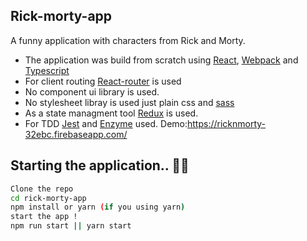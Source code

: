 ## Rick-morty-app

A funny application with characters from Rick and Morty.

- The application was build from scratch using [React](https://reactjs.org/), [Webpack](https://webpack.js.org/) and [Typescript](https://www.typescriptlang.org/)
- For client routing [React-router](https://reactrouter.com/) is used
- No component ui library is used.
- No stylesheet libray is used just plain css and [sass](https://sass-lang.com)
- As a state managment tool [Redux](https://redux.js.org/) is used.
- For TDD [Jest](https://jestjs.io/) and [Enzyme](https://enzymejs.github.io/enzym) used.
Demo:https://ricknmorty-32ebc.firebaseapp.com/

## Starting the application.. 👴👦
```sh
Clone the repo
cd rick-morty-app
npm install or yarn (if you using yarn)
start the app ! 
npm run start || yarn start
```
